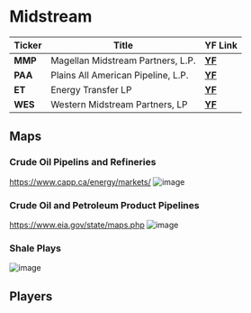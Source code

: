 # Midstream
Ticker | Title | YF Link
--- | --- | ---
| **MMP** | Magellan Midstream Partners, L.P. | **[YF](https://finance.yahoo.com/quote/MMP)** |
| **PAA** | Plains All American Pipeline, L.P. | **[YF](https://finance.yahoo.com/quote/PAA)** |
| **ET** | Energy Transfer LP | **[YF](https://finance.yahoo.com/quote/ET)** |
| **WES** | Western Midstream Partners, LP | **[YF](https://finance.yahoo.com/quote/WES)** |

## Maps
### Crude Oil Pipelins and Refineries
https://www.capp.ca/energy/markets/
![image](https://user-images.githubusercontent.com/85560091/126861458-092db5db-0302-40fc-bcc4-ffab154dee4c.png)
### Crude Oil and Petroleum Product Pipelines
https://www.eia.gov/state/maps.php
![image](https://user-images.githubusercontent.com/85560091/126861633-6fc78087-772b-4cc4-8e87-191edb9a73bc.png)
### Shale Plays
![image](https://user-images.githubusercontent.com/85560091/126862002-497c1213-e3a8-4a76-9cb0-75e0db9e5a7d.png)

## Players
